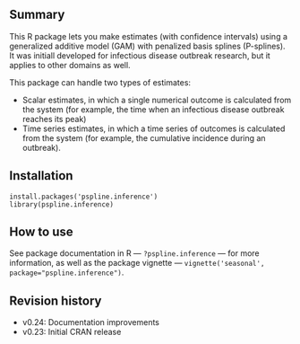 ## Summary

This R package lets you make estimates (with confidence intervals) using a generalized additive model (GAM) with penalized basis splines (P-splines). It was initiall developed for infectious disease outbreak research, but it applies to other domains as well.

This package can handle two types of estimates:

 * Scalar estimates, in which a single numerical outcome is calculated from the system (for example, the time when an infectious disease outbreak reaches its peak)
 * Time series estimates, in which a time series of outcomes is calculated from the system (for example, the cumulative incidence during an outbreak).
 
## Installation
 
```
install.packages('pspline.inference')
library(pspline.inference)
```

## How to use

See package documentation in R — `?pspline.inference` — for more information, as well as the package vignette — `vignette('seasonal', package="pspline.inference")`.
 
## Revision history

* v0.24: Documentation improvements
* v0.23: Initial CRAN release